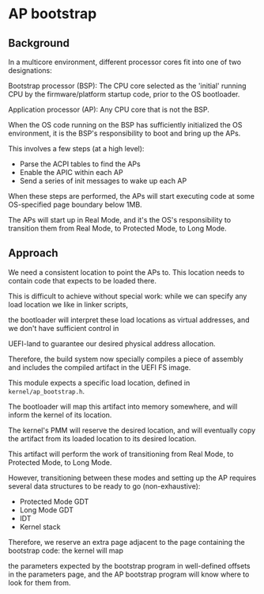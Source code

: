 # AP bootstrap

## Background

In a multicore environment, different processor cores fit into one of two designations:

Bootstrap processor (BSP): The CPU core selected as the 'initial' running CPU by the firmware/platform startup code, prior to the OS bootloader.

Application processor (AP): Any CPU core that is not the BSP.

When the OS code running on the BSP has sufficiently initialized the OS environment, it is the BSP's responsibility to boot and bring up the APs. 

This involves a few steps (at a high level):

- Parse the ACPI tables to find the APs
- Enable the APIC within each AP
- Send a series of init messages to wake up each AP

When these steps are performed, the APs will start executing code at some OS-specified page boundary below 1MB. 

The APs will start up in Real Mode, and it's the OS's responsibility to transition them from Real Mode, to Protected Mode, to Long Mode.

## Approach

We need a consistent location to point the APs to. This location needs to contain code that expects to be loaded there. 

This is difficult to achieve without special work: while we can specify any load location we like in linker scripts, 

the bootloader will interpret these load locations as virtual addresses, and we don't have sufficient control in 

UEFI-land to guarantee our desired physical address allocation. 

Therefore, the build system now specially compiles a piece of assembly and includes the compiled artifact in the UEFI FS image. 

This module expects a specific load location, defined in `kernel/ap_bootstrap.h`.

The bootloader will map this artifact into memory somewhere, and will inform the kernel of its location. 

The kernel's PMM will reserve the desired location, and will eventually copy the artifact from its loaded location to its desired location.

This artifact will perform the work of transitioning from Real Mode, to Protected Mode, to Long Mode. 

However, transitioning between these modes and setting up the AP requires several data structures to be ready to go (non-exhaustive):

- Protected Mode GDT
- Long Mode GDT
- IDT
- Kernel stack

Therefore, we reserve an extra page adjacent to the page containing the bootstrap code: the kernel will map 

the parameters expected by the bootstrap program in well-defined offsets in the parameters page, and the AP bootstrap program will know where to look for them from. 
